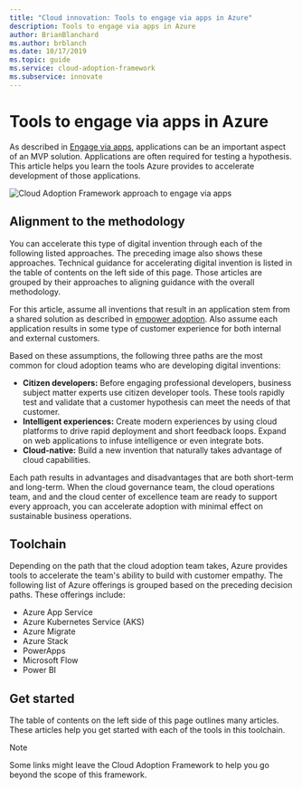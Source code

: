 ```yaml
---
title: "Cloud innovation: Tools to engage via apps in Azure"
description: Tools to engage via apps in Azure
author: BrianBlanchard
ms.author: brblanch
ms.date: 10/17/2019
ms.topic: guide
ms.service: cloud-adoption-framework
ms.subservice: innovate
---
```


# Tools to engage via apps in Azure

As described in [Engage via apps](../considerations/apps.md), applications can be an important aspect of an MVP solution. Applications are often required for testing a hypothesis. This article helps you learn the tools Azure provides to accelerate development of those applications.

![Cloud Adoption Framework approach to engage via apps](../../_images/innovate/engage-via-apps.png)

## Alignment to the methodology

You can accelerate this type of digital invention through each of the following listed approaches. The preceding image also shows these approaches. Technical guidance for accelerating digital invention is listed in the table of contents on the left side of this page. Those articles are grouped by their approaches to aligning guidance with the overall methodology.

For this article, assume all inventions that result in an application stem from a shared solution as described in [empower adoption](./ci-cd.md). Also assume each application results in some type of customer experience for both internal and external customers.

Based on these assumptions, the following three paths are the most common for cloud adoption teams who are developing digital inventions:

- **Citizen developers:** Before engaging professional developers, business subject matter experts use citizen developer tools. These tools rapidly test and validate that a customer hypothesis can meet the needs of that customer.
- **Intelligent experiences:** Create modern experiences by using cloud platforms to drive rapid deployment and short feedback loops. Expand on web applications to infuse intelligence or even integrate bots.
- **Cloud-native:** Build a new invention that naturally takes advantage of cloud capabilities.

Each path results in advantages and disadvantages that are both short-term and long-term. When the cloud governance team, the cloud operations team, and and the cloud center of excellence team are ready to support every approach, you can accelerate adoption with minimal effect on sustainable business operations.

## Toolchain

Depending on the path that the cloud adoption team takes, Azure provides tools to accelerate the team's ability to build with customer empathy. The following list of Azure offerings is grouped based on the preceding decision paths. These offerings include:

- Azure App Service
- Azure Kubernetes Service (AKS)
- Azure Migrate
- Azure Stack
- PowerApps
- Microsoft Flow
- Power BI

## Get started

The table of contents on the left side of this page outlines many articles. These articles help you get started with each of the tools in this toolchain.

> [!NOTE]
> Some links might leave the Cloud Adoption Framework to help you go beyond the scope of this framework.
